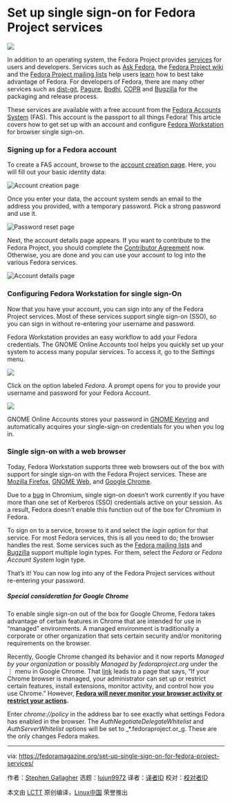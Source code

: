 [#]: collector: (lujun9972)
[#]: translator: ( )
[#]: reviewer: ( )
[#]: publisher: ( )
[#]: url: ( )
[#]: subject: (Set up single sign-on for Fedora Project services)
[#]: via: (https://fedoramagazine.org/set-up-single-sign-on-for-fedora-project-services/)
[#]: author: (Stephen Gallagher https://fedoramagazine.org/author/sgallagh/)

Set up single sign-on for Fedora Project services
======

![][1]

In addition to an operating system, the Fedora Project provides [services][2] for users and developers. Services such as [Ask Fedora][3], the [Fedora Project wiki][4] and the [Fedora Project mailing lists][5] help users [learn][6] how to best take advantage of Fedora. For developers of Fedora, there are many other services such as [dist-git][7], [Pagure][8], [Bodhi][9], [COPR][10] and [Bugzilla][11] for the packaging and release process.

These services are available with a free account from the [Fedora Accounts System][12] (FAS). This account is the passport to all things Fedora! This article covers how to get set up with an account and configure [Fedora Workstation][13] for browser single sign-on.

### Signing up for a Fedora account

To create a FAS account, browse to the [account creation page][14]. Here, you will fill out your basic identity data:

![Account creation page][15]

Once you enter your data, the account system sends an email to the address you provided, with a temporary password. Pick a strong password and use it.

![Password reset page][16]

Next, the account details page appears. If you want to contribute to the Fedora Project, you should complete the [Contributor Agreement][17] now. Otherwise, you are done and you can use your account to log into the various Fedora services.

![Account details page][18]

### Configuring Fedora Workstation for single sign-On

Now that you have your account, you can sign into any of the Fedora Project services. Most of these services support single sign-on (SSO), so you can sign in without re-entering your username and password.

Fedora Workstation provides an easy workflow to add your Fedora credentials. The GNOME Online Accounts tool helps you quickly set up your system to access many popular services. To access it, go to the _Settings_ menu.

![][19]

Click on the option labeled _Fedora_. A prompt opens for you to provide your username and password for your Fedora Account.

![][20]

GNOME Online Accounts stores your password in [GNOME Keyring][21] and automatically acquires your single-sign-on credentials for you when you log in.

### Single sign-on with a web browser

Today, Fedora Workstation supports three web browsers out of the box with support for single sign-on with the Fedora Project services. These are [Mozilla Firefox][22], [GNOME Web][23], and [Google Chrome][24].

Due to a [bug][25] in Chromium, single sign-on doesn’t work currently if you have more than one set of Kerberos (SSO) credentials active on your session. As a result, Fedora doesn’t enable this function out of the box for Chromium in Fedora.

To sign on to a service, browse to it and select the _login_ option for that service. For most Fedora services, this is all you need to do; the browser handles the rest. Some services such as the [Fedora mailing lists][26] and [Bugzilla][11] support multiple login types. For them, select the _Fedora_ or _Fedora Account System_ login type.

That’s it! You can now log into any of the Fedora Project services without re-entering your password.

##### Special consideration for Google Chrome

To enable single sign-on out of the box for Google Chrome, Fedora takes advantage of certain features in Chrome that are intended for use in “managed” environments. A managed environment is traditionally a corporate or other organization that sets certain security and/or monitoring requirements on the browser.

Recently, Google Chrome changed its behavior and it now reports _Managed by your organization_ or possibly _Managed by fedoraproject.org_ under the ⋮ menu in Google Chrome. That [link][27] leads to a page that says, “If your Chrome browser is managed, your administrator can set up or restrict certain features, install extensions, monitor activity, and control how you use Chrome.” However, **[Fedora will never monitor your browser activity or restrict your actions][28].**

Enter _chrome://policy_ in the address bar to see exactly what settings Fedora has enabled in the browser. The _AuthNegotiateDelegateWhitelist_ and _AuthServerWhitelist_ options will be set to _*.fedoraproject.or_g. These are the only changes Fedora makes.

--------------------------------------------------------------------------------

via: https://fedoramagazine.org/set-up-single-sign-on-for-fedora-project-services/

作者：[Stephen Gallagher][a]
选题：[lujun9972][b]
译者：[译者ID](https://github.com/译者ID)
校对：[校对者ID](https://github.com/校对者ID)

本文由 [LCTT](https://github.com/LCTT/TranslateProject) 原创编译，[Linux中国](https://linux.cn/) 荣誉推出

[a]: https://fedoramagazine.org/author/sgallagh/
[b]: https://github.com/lujun9972
[1]: https://fedoramagazine.org/wp-content/uploads/2019/05/sso-fedora-web-services-816x345.jpg
[2]: https://apps.fedoraproject.org/
[3]: https://ask.fedoraproject.org/
[4]: https://fedoraproject.org/wiki/Fedora_Project_Wiki
[5]: https://lists.fedoraproject.org/archives/
[6]: https://fedoramagazine.org/check-out-the-new-askfedora/
[7]: http://src.fedoraproject.org/
[8]: https://pagure.io
[9]: https://bodhi.fedoraproject.org
[10]: https://copr.fedorainfracloud.org/
[11]: https://bugzilla.redhat.com
[12]: https://admin.fedoraproject.org/accounts
[13]: https://getfedora.org/
[14]: https://admin.fedoraproject.org/accounts/user/new
[15]: https://fedoramagazine.org/wp-content/uploads/2019/05/FAS-new.png
[16]: https://fedoramagazine.org/wp-content/uploads/2019/05/changepass-1024x318.png
[17]: https://admin.fedoraproject.org/accounts/fpca/
[18]: https://fedoramagazine.org/wp-content/uploads/2019/05/account-blurred.png
[19]: https://fedoramagazine.org/wp-content/uploads/2019/09/goa-toplevel.png
[20]: https://fedoramagazine.org/wp-content/uploads/2019/09/goa-fedora-creds.png
[21]: https://wiki.gnome.org/Projects/GnomeKeyring
[22]: https://www.mozilla.org/en-US/firefox
[23]: https://wiki.gnome.org/Apps/Web
[24]: https://www.google.com/chrome/
[25]: https://bugzilla.redhat.com/show_bug.cgi?id=1640158
[26]: https://lists.fedoraproject.org
[27]: https://support.google.com/chrome/answer/9281740
[28]: https://fedoraproject.org/wiki/Legal:PrivacyPolicy
